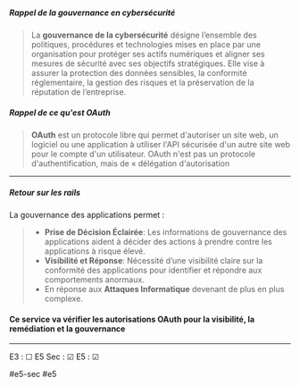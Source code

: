 
<h5>Rappel de la gouvernance en cybersécurité</h5>

>La **gouvernance de la cybersécurité** désigne l’ensemble des politiques, procédures et technologies mises en place par une organisation pour protéger ses actifs numériques et aligner ses mesures de sécurité avec ses objectifs stratégiques. Elle vise à assurer la protection des données sensibles, la conformité réglementaire, la gestion des risques et la préservation de la réputation de l’entreprise.

<h5>Rappel de ce qu'est OAuth</h5>

> **OAuth** est un protocole libre qui permet d'autoriser un site web, un logiciel ou une application à utiliser l'API sécurisée d'un autre site web pour le compte d'un utilisateur. OAuth n'est pas un protocole d'authentification, mais de « délégation d'autorisation

---
<h5>Retour sur les rails</h5>

La gouvernance des applications permet :
>- **Prise de Décision Éclairée**: Les informations de gouvernance des applications aident à décider des actions à prendre contre les applications à risque élevé.
>- **Visibilité et Réponse**: Nécessité d’une visibilité claire sur la conformité des applications pour identifier et répondre aux comportements anormaux.
>- En réponse aux **Attaques Informatique** devenant de plus en plus complexe.

#### Ce service va vérifier les autorisations OAuth pour la visibilité, la remédiation et la gouvernance
---

E3 : &#x2610;
E5 Sec : &#x2611;
E5 : &#x2611;

#e5-sec
#e5